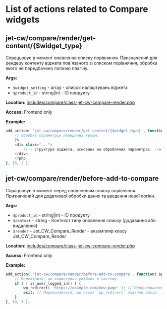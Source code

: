 # List of actions related to Compare widgets

## jet-cw/compare/render/get-content/{$widget_type}

Спрацьовує в момент оновлення списку порівняння. Призначений для рендеру контенту віджета пов'язаного зі списком
порівняння, обробка якого не передбачено логікою плагіну.

**Args:**

- `$widget_setting` - array - список налаштувань віджета
- `$product_id` - string|int - ID продукту

**Location:**
<a href="https://github.com/ZemezLab/jet-compare-wishlist/blob/master/includes/compare/class-jet-cw-compare-render.php">
includes/compare/class-jet-cw-compare-render.php</a>

**Access:**
Frontend only

**Example:**

```php
add_action( 'jet-cw/compare/render/get-content/{$widget_type}', function( $widget_setting, $product_id ) {
    // обробка параметрів переданих хуком.
    ?>
    <div class="...">
        <!-- структура віджета, основана на оброблених параметрах. -->
    </div>
    <?php
}, 10, 2 );
```

## jet-cw/compare/render/before-add-to-compare

Спрацьовує в момент перед оновленням списку порівняння. Призначений для додаткової обробки даних та введення нової логіки.

**Args:**

- `$product_id` - string|int - ID продукту
- `$context` - string - Контекст типу оновлення списку (додавання або видалення)
- `$render` - Jet_CW_Compare_Render - екземпляр класу Jet_CW_Compare_Render

**Location:**
<a href="https://github.com/ZemezLab/jet-compare-wishlist/blob/master/includes/compare/class-jet-cw-compare-render.php">
includes/compare/class-jet-cw-compare-render.php</a>

**Access:**
Frontend only

**Example:**

```php
add_action( 'jet-cw/compare/render/before-add-to-compare', function( $product_id, $context, $render ) {
    // Перевірити, чи користувач увійшов в систему.
    if ( ! is_user_logged_in() ) {
        wp_redirect( 'https://example.com/new-page' ); // Перенаправлення на іншу сторінку за допомогою функції WordPress.
        exit; // Переконайтеся, що після `wp_redirect` вказано вихід.
    }
}, 10, 3 );
```
